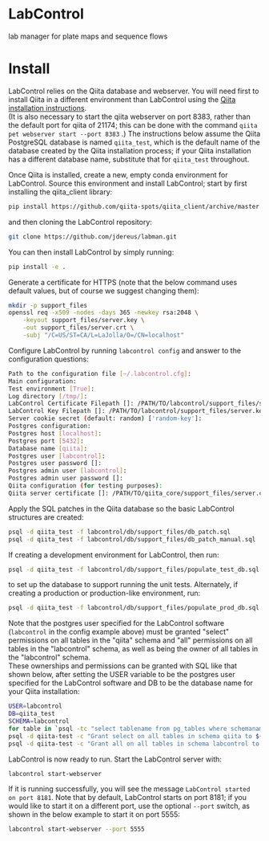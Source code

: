 # LabControl
lab manager for plate maps and sequence flows

# Install
LabControl relies on the Qiita database and webserver. You will need first to 
install Qiita in a different environment than LabControl using the [Qiita installation instructions](https://github.com/biocore/qiita/blob/master/INSTALL.md).  
(It is also necessary to start the qiita webserver on port 8383, rather than
the default port for qiita of 21174; this can be done with the command 
 `qiita pet webserver start --port 8383` .) The instructions
below assume the Qiita PostgreSQL database is named `qiita_test`, which is the
default name of the database created by the Qiita installation process; if your
Qiita installation has a different database name, substitute that for
`qiita_test` throughout.

Once Qiita is installed, create a new, empty conda environment for LabControl.
Source this environment and install LabControl; start by first installing the
qiita_client library:

```bash
pip install https://github.com/qiita-spots/qiita_client/archive/master.zip
```

and then cloning the LabControl repository:

```bash
git clone https://github.com/jdereus/labman.git
```

You can then install LabControl by simply running:

```bash
pip install -e .
```

Generate a certificate for HTTPS (note that the below command uses default values,
but of course we suggest changing them):

```bash
mkdir -p support_files
openssl req -x509 -nodes -days 365 -newkey rsa:2048 \
    -keyout support_files/server.key \
    -out support_files/server.crt \
    -subj "/C=US/ST=CA/L=LaJolla/O=/CN=localhost"
```

Configure LabControl by running `labcontrol config` and answer to the configuration questions:

```bash
Path to the configuration file [~/.labcontrol.cfg]:
Main configuration:
Test environment [True]:
Log directory [/tmp/]:
LabControl Certificate Filepath []: /PATH/TO/labcontrol/support_files/server.crt
LabControl Key Filepath []: /PATH/TO/labcontrol/support_files/server.key
Server cookie secret (default: random) ['random-key']:
Postgres configuration:
Postgres host [localhost]:
Postgres port [5432]:
Database name [qiita]:
Postgres user [labcontrol]:
Postgres user password []:
Postgres admin user [labcontrol]:
Postgres admin user password []:
Qiita configuration (for testing purposes):
Qiita server certificate []: /PATH/TO/qiita_core/support_files/server.crt
```

Apply the SQL patches in the Qiita database so the basic LabControl structures
are created:

```bash
psql -d qiita_test -f labcontrol/db/support_files/db_patch.sql
psql -d qiita_test -f labcontrol/db/support_files/db_patch_manual.sql
```

If creating a development environment for LabControl, then run:

```bash
psql -d qiita_test -f labcontrol/db/support_files/populate_test_db.sql
```

to set up the database to support running the unit tests.  Alternately, if
creating a production or production-like environment, run:

```bash
psql -d qiita_test -f labcontrol/db/support_files/populate_prod_db.sql
```

Note that the postgres user specified for the LabControl software (`labcontrol` in the config example above)
must be granted "select" permissions on all tables in the "qiita" schema and "all" permissions on
all tables in the "labcontrol" schema, as well as being the owner of all tables in the "labcontrol" schema.  
These ownerships and permissions can be granted with SQL like that shown below, after setting the
USER variable to be the postgres user specified for the LabControl software and DB to be the
database name for your Qiita installation:

```bash
USER=labcontrol
DB=qiita_test
SCHEMA=labcontrol
for table in `psql -tc "select tablename from pg_tables where schemaname = '${SCHEMA}';" ${DB}` ; do psql -c "alter table ${SCHEMA}.${table} owner to ${USER}" ${DB}; done
psql -d qiita-test -c "Grant select on all tables in schema qiita to ${USER};"
psql -d qiita-test -c "Grant all on all tables in schema labcontrol to ${USER};"
```

LabControl is now ready to run.  Start the LabControl server with:

```bash
labcontrol start-webserver
```

If it is running successfully, you will see the message `LabControl started on port 8181`.  Note that
by default, LabControl starts on port 8181; if you would like to start it on a different port,
use the optional `--port` switch, as shown in the below example to start it on port 5555:

```bash
labcontrol start-webserver --port 5555
```
